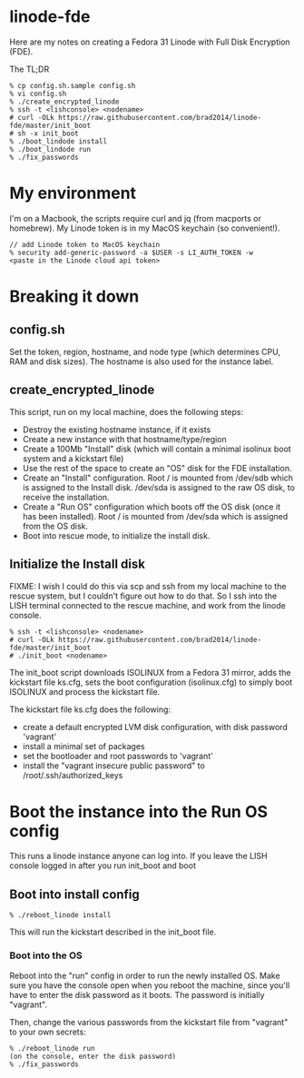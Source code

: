 # linode-fde

Here are my notes on creating a Fedora 31 Linode with Full Disk Encryption (FDE).

The TL;DR

```
% cp config.sh.sample config.sh
% vi config.sh
% ./create_encrypted_linode
% ssh -t <lishconsole> <nodename>
# curl -OLk https://raw.githubusercontent.com/brad2014/linode-fde/master/init_boot
# sh -x init_boot
% ./boot_lindode install
% ./boot_lindode run
% ./fix_passwords
```

# My environment

I'm on a Macbook, the scripts require curl and jq (from macports or homebrew).
My Linode token is in my MacOS keychain (so convenient!).

```
// add Linode token to MacOS keychain
% security add-generic-password -a $USER -s LI_AUTH_TOKEN -w
<paste in the Linode cloud api token>
```

# Breaking it down

## config.sh

Set the token, region, hostname, and node type (which determines CPU, RAM and disk sizes).  The hostname is also used for the instance label.

## create_encrypted_linode

This script, run on my local machine, does the following steps:

- Destroy the existing hostname instance, if it exists
- Create a new instance with that hostname/type/region
- Create a 100Mb "Install" disk (which will contain a minimal isolinux boot system and a kickstart file)
- Use the rest of the space to create an "OS" disk for the FDE installation.
- Create an "Install" configuration. Root / is mounted from /dev/sdb which is assigned to the Install disk. /dev/sda is assigned to the raw OS disk, to receive the installation.
- Create a "Run OS" configuration which boots off the OS disk (once it has been installed). Root / is mounted from /dev/sda which is assigned from the OS disk.
- Boot into rescue mode, to initialize the install disk.

## Initialize the Install disk

FIXME: I wish I could do this via scp and ssh from my local machine to the rescue system, but I couldn't figure out how to do that.  So I ssh into the LISH terminal connected to the rescue machine, and work from the linode console.

```
% ssh -t <lishconsole> <nodename>
# curl -OLk https://raw.githubusercontent.com/brad2014/linode-fde/master/init_boot
# ./init_boot <nodename>
```

The init_boot script downloads ISOLINUX from a Fedora 31 mirror,
adds the kickstart file ks.cfg, sets the boot configuration (isolinux.cfg) to simply boot ISOLINUX and process the kickstart file.  

The kickstart file ks.cfg does the following:

- create a default encrypted LVM disk configuration, with disk password 'vagrant'
- install a minimal set of packages
- set the bootloader and root passwords to 'vagrant' 
- install the "vagrant insecure public password" to /root/.ssh/authorized_keys

# Boot the instance into the Run OS config

This runs a linode instance anyone can log into.  If you leave the LISH console logged in after you run init_boot and boot

## Boot into install config

```
% ./reboot_linode install
```

This will run the kickstart described in the init_boot file.

### Boot into the OS

Reboot into the "run" config in order to run the newly installed OS.  Make sure you have the console open when you reboot the machine, since you'll have to enter the disk password as it boots.  The password is initially "vagrant".

Then, change the various passwords from the kickstart file from "vagrant" to your own secrets:

```
% ./reboot_linode run
(on the console, enter the disk password)
% ./fix_passwords
```
